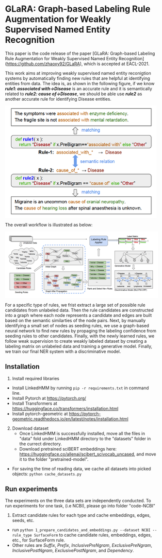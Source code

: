 # GLaRA: Graph-based Labeling Rule Augmentation for Weakly Supervised Named Entity Recognition

This paper is the code release of the paper [GLaRA: Graph-based Labeling Rule Augmentation for Weakly Supervised Named Entity Recognition] (https://github.com/zhaoxy92/GLaRA), which is accepted at EACL-2021.

This work aims at improving weakly supervised named entity reconigtion systems by automatically finding new rules that are helpful at identifying entities from data. The idea is, as shown in the following figure, if we know ***rule1: associated with->Disease*** is an accurate rule and it is semantically related to ***rule2: cause of->Disease***, we should be able use ***rule2*** as another accurate rule for identifying Disease entities.


<img align="center" src="./images/rule-example.png" width="500" />


The overall workflow is illustrated as below:

<img align="center" src="./images/glara-architecture.png" width="1000" />

For a specific type of rules, we frist extract a large set of possible rule candidates from unlabeled data. Then the rule candidates are constructed into a graph where each node represents a candidate and edges are built based on the semantic similarties of the node pairs. Next, by manually identifying a small set of nodes as seeding rules, we use a graph-based neural network to find new rules by propaging the labeling confidence from seeding rules to other candidates. Finally, with the newly learned rules, we follow weak supervision to create weakly labeled dataset by creating a labeling matrix on unlabeled data and training a generative model. Finally, we train our final NER system with a discriminative model.


## Installation

1. Install required libraries
  - Install LinkedHMM by running `pip -r requirements.txt` in command line.
  - Install Pytorch at https://pytorch.org/
  - Install Transformers at https://huggingface.co/transformers/installation.html
  - Install pytorch-geometric at https://pytorch-geometric.readthedocs.io/en/latest/notes/installation.html

2. Download dataset
    - Once LinkedHMM is successfully installed, move all the files in "data" fold under LinkedHMM directory to the "datasets" folder in the currect directory.
    - Download pretrained sciBERT embeddings here: https://huggingface.co/allenai/scibert_scivocab_uncased, and move it to the folder "pretrained-model".
  - For saving the time of reading data, we cache all datasets into picked objects: `python cache_datasets.py` 

## Run experiments
The experiments on the three data sets are independently conducted. To run experiments for one task, (i.e NCBI), please go into folder "code-NCBI"

1. Extract candidate rules for each type and cache embeddings, edges, seeds, etc.
  - run `python 1_prepare_candidates_and_embeddings.py --dataset NCBI --rule_type SurfaceForm` to cache candidate rules, embeddings, edges, etc., for SurfaceForm rule.
  - Other rules are *Suffix*, *Prefix*, *InclusivePreNgram*, *ExclusivePreNgram*, *InclusivePostNgram*, *ExclusivePostNgram*, and *Dependency*.
